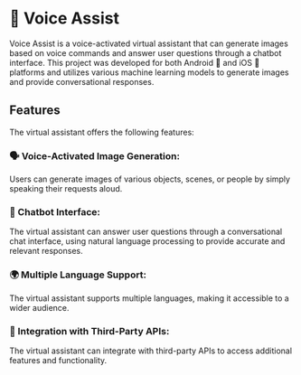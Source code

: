 # 🎤 Voice Assist
Voice Assist is a voice-activated virtual assistant that can generate images based on voice commands and answer user questions through a chatbot interface. This project was developed for both Android 🤖 and iOS 🍎 platforms and utilizes various machine learning models to generate images and provide conversational responses.

## Features
The virtual assistant offers the following features:

### 🗣️ Voice-Activated Image Generation: 
Users can generate images of various objects, scenes, or people by simply speaking their requests aloud.

### 💬 Chatbot Interface: 
The virtual assistant can answer user questions through a conversational chat interface, using natural language processing to provide accurate and relevant responses.

### 🌍 Multiple Language Support: 
The virtual assistant supports multiple languages, making it accessible to a wider audience.

### 🔌 Integration with Third-Party APIs: 
The virtual assistant can integrate with third-party APIs to access additional features and functionality.
